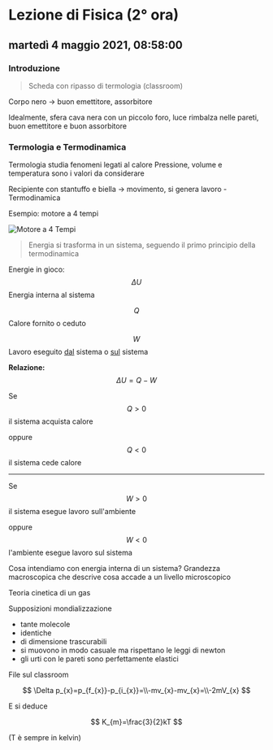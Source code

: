 

# Lezione di Fisica (2° ora)

## martedì 4 maggio 2021, 08:58:00
### Introduzione

> Scheda con ripasso di termologia (classroom)

Corpo nero -> buon emettitore, assorbitore

Idealmente, sfera cava nera con un piccolo foro, luce rimbalza nelle pareti, buon emettitore e buon assorbitore

### Termologia e Termodinamica
Termologia studia fenomeni legati al calore
Pressione, volume e temperatura sono i valori da considerare

Recipiente con stantuffo e biella -> movimento, si genera lavoro - Termodinamica

Esempio: motore a 4 tempi

![Motore a 4 Tempi](https://www.tecnologiaduepuntozero.it/wp-content/uploads/2018/01/Diesel-4-tempi.gif)

> Energia si trasforma in un sistema, seguendo il primo principio della termodinamica

Energie in gioco:
$$
\Delta U
$$
Energia interna al sistema

$$
Q
$$
Calore fornito o ceduto

$$
W
$$
Lavoro eseguito <u>dal</u> sistema o <u>sul</u> sistema

**Relazione:**
$$
\Delta U=Q-W
$$

Se
$$
Q>0
$$
il sistema acquista calore

oppure
$$
Q<0
$$
il sistema cede calore

---
Se
$$
W>0
$$
il sistema esegue lavoro sull'ambiente

oppure
$$
W<0
$$
l'ambiente esegue lavoro sul sistema


Cosa intendiamo con energia interna di un sistema?
Grandezza macroscopica che descrive cosa accade a un livello microscopico 

Teoria cinetica di un gas

Supposizioni mondializzazione

* tante molecole
* identiche
* di dimensione trascurabili
* si muovono in modo casuale ma rispettano le leggi di newton
* gli urti con le pareti sono perfettamente elastici

File sul classroom


$$
\Delta p_{x}=p_{f_{x}}-p_{i_{x}}=\\-mv_{x}-mv_{x}=\\-2mV_{x}
$$

E si deduce

$$
K_{m}=\frac{3}{2}kT
$$

(T è sempre in kelvin)
<!--stackedit_data:
eyJoaXN0b3J5IjpbMTg5NTIyNTU0NV19
-->